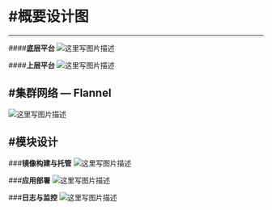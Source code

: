 #**概要设计图**
=======
---
####**底层平台**
![这里写图片描述](http://img.blog.csdn.net/20151205162738886)

####**上层平台**
![这里写图片描述](http://img.blog.csdn.net/20151205162906652)

#**集群网络 — Flannel**
---
![这里写图片描述](http://img.blog.csdn.net/20151205163004924)

#**模块设计**
---
###**镜像构建与托管**
![这里写图片描述](http://img.blog.csdn.net/20151205163051507)

###**应用部署**
![这里写图片描述](http://img.blog.csdn.net/20151205163215889)

###**日志与监控**
![这里写图片描述](http://img.blog.csdn.net/20151205163305850)
